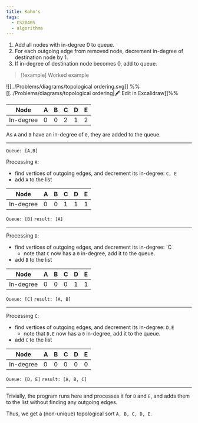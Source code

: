 ```yaml
---
title: Kahn's
tags:
  - CS2040S
  - algorithms
---
```

1. Add all nodes with in-degree $0$ to queue.
2. For each outgoing edge from removed node, decrement in-degree of destination node by $1$.
3. If in-degree of destination node becomes $0$, add to queue.

> [!example] Worked example

![[../Problems/diagrams/topological ordering.svg]]
%%[[../Problems/diagrams/topological ordering|🖋 Edit in Excalidraw]]%%


| Node      | A   | B   | C   | D   | E   |
| --------- | --- | --- | --- | --- | --- |
| In-degree | 0   | 0   | 2   | 1   | 2   |

As `A` and `B` have an in-degree of `0`, they are added to the queue.

---
`Queue: [A,B]`

Processing `A`:
- find vertices of outgoing edges, and decrement its in-degree: `C, E`
- add `A` to the list

| Node      | A   | B   | C   | D   | E   |
| --------- | --- | --- | --- | --- | --- |
| In-degree | 0   | 0   | 1   | 1   | 1   |
`Queue: [B]`
`result: [A]`

---

Processing `B`:
- find vertices of outgoing edges, and decrement its in-degree: `C
	- note that `C` now has a `0` in-degree, add it to the queue.
- add `B` to the list

| Node      | A   | B   | C   | D   | E   |
| --------- | --- | --- | --- | --- | --- |
| In-degree | 0   | 0   | 0   | 1   | 1   |
`Queue: [C]`
`result: [A, B]`

---

Processing `C`:
- find vertices of outgoing edges, and decrement its in-degree: `D,E`
	- note that `D,E` now has a `0` in-degree, add it to the queue.
- add `C` to the list


| Node      | A   | B   | C   | D   | E   |
| --------- | --- | --- | --- | --- | --- |
| In-degree | 0   | 0   | 0   | 0   | 0   |
`Queue: [D, E]`
`result: [A, B, C]`

---

Trivially, the program runs here and processes it for `D` and `E`, and adds them to the list without finding any outgoing edges.

Thus, we get a (non-unique) topological sort `A, B, C, D, E`.